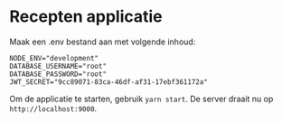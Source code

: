 # Recepten applicatie

Maak een .env bestand aan met volgende inhoud:
```
NODE_ENV="development"
DATABASE_USERNAME="root"
DATABASE_PASSWORD="root"
JWT_SECRET="9cc89071-83ca-46df-af31-17ebf361172a"
```
Om de applicatie te starten, gebruik `yarn start`.
De server draait nu op `http://localhost:9000`.

